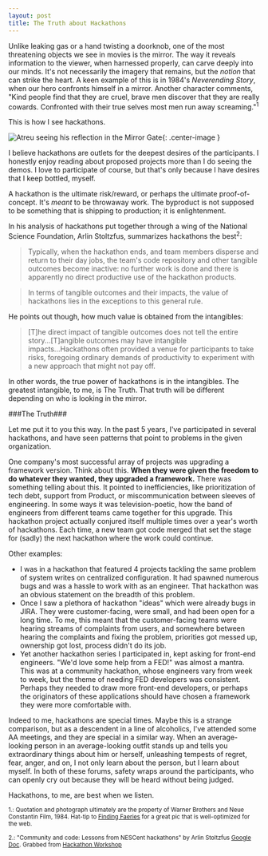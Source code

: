 ```yaml
---
layout: post
title: The Truth about Hackathons
---
```


Unlike leaking gas or a hand twisting a doorknob, one of the most threatening objects we see in movies is the mirror. The way it reveals information to the viewer, when harnessed properly, can carve deeply into our minds. It's not necessarily the imagery that remains, but the *notion* that can strike the heart. A keen example of this is in 1984's *Neverending Story*, when our hero confronts himself in a mirror. Another character comments, "Kind people find that they are cruel, brave men discover that they are really cowards. Confronted with their true selves most men run away screaming."<sup>1</sup>

This is how I see hackathons.

![Atreu seeing his reflection in the Mirror Gate]({{site.github.url}}/assets/images/neverendingstorymirror.jpg){: .center-image }

I believe hackathons are outlets for the deepest desires of the participants. I honestly enjoy reading about proposed projects more than I do seeing the demos. I love to participate of course, but that's only because I have desires that I keep bottled, myself.

A hackathon is the ultimate risk/reward, or perhaps the ultimate proof-of-concept. It's *meant* to be throwaway work. The byproduct is not supposed to be something that is shipping to production; it is enlightenment.

In his analysis of hackathons put together through a wing of the National Science Foundation, Arlin Stoltzfus, summarizes hackathons the best<sup>2</sup>:

>Typically, when the hackathon ends, and team members disperse and return to their day jobs, the team's code repository and other tangible outcomes become inactive: no further work is done and there is apparently no direct productive use of the hackathon products.

>In terms of tangible outcomes and their impacts, the value of hackathons lies in the exceptions to this general rule.

He points out though, how much value is obtained from the intangibles:

>[T]he direct impact of tangible outcomes does not tell the entire story...[T]angible outcomes may have intangible impacts...Hackathons often provided a venue for participants to take risks, foregoing ordinary demands of productivity to experiment with a new approach that might not pay off.

In other words, the true power of hackathons is in the intangibles. The greatest intangible, to me, is The Truth. That truth will be different depending on who is looking in the mirror.

###The Truth###

Let me put it to you this way. In the past 5 years, I've participated in several hackathons, and have seen patterns that point to problems in the given organization.

One company's most successful array of projects was upgrading a framework version. Think about this. **When they were given the freedom to do whatever they wanted, they upgraded a framework.** There was something telling about this. It pointed to inefficiencies, like prioritization of tech debt, support from Product, or miscommunication between sleeves of engineering. In some ways it was television-poetic, how the band of engineers from different teams came together for this upgrade. This hackathon project actually conjured itself multiple times over a year's worth of hackathons. Each time, a new team got code merged that set the stage for (sadly) the next hackathon where the work could continue.

Other examples:

* I was in a hackathon that featured 4 projects tackling the same problem of system writes on centralized configuration. It had spawned numerous bugs and was a hassle to work with as an engineer. That hackathon was an obvious statement on the breadth of this problem.
* Once I saw a plethora of hackathon "ideas" which were already bugs in JIRA. They were customer-facing, were small, and had been open for a long time. To me, this meant that the customer-facing teams were hearing streams of complaints from users, and somewhere between hearing the complaints and fixing the problem, priorities got messed up, ownership got lost, process didn't do its job.
* Yet another hackathon series I participated in, kept asking for front-end engineers. "We'd love some help from a FED!" was almost a mantra. This was at a community hackathon, whose engineers vary from week to week, but the theme of needing FED developers was consistent. Perhaps they needed to draw more front-end developers, or perhaps the originators of these applications should have chosen a framework they were more comfortable with.

Indeed to me, hackathons are special times. Maybe this is a strange comparison, but as a descendent in a line of alcoholics, I've attended some AA meetings, and they are special in a similar way. When an average-looking person in an average-looking outfit stands up and tells you extraordinary things about him or herself, unleashing tempests of regret, fear, anger, and on, I not only learn about the person, but I learn about myself. In both of these forums, safety wraps around the participants, who can openly cry out because they will be heard without being judged.

Hackathons, to me, are best when we listen.



<sub>1.: Quotation and photograph ultimately are the property of Warner Brothers and Neue Constantin Film, 1984. Hat-tip to [Finding Faeries](https://findingfaeries.wordpress.com/tag/the-neverending-story/) for a great pic that is well-optimized for the web.</sub>

<sub>2.: "Community and code: Lessons from NESCent hackathons" by Arlin Stoltzfus [Google Doc](https://drive.google.com/open?id=0B37iC3iCSumjT2JxdVhLa2tuYnc). Grabbed from [Hackathon Workshop](https://hackathon-workshop.github.io/)</sub>
